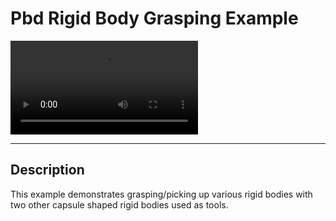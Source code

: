 # Pbd Rigid Body Grasping Example

![type:video](./../media/pbdRigidBodyGrasping.mp4)

---

## Description

This example demonstrates grasping/picking up various rigid bodies with two other capsule shaped rigid bodies used as tools.

[cpp_insert]: <PbdRigidBodyGraspingExample.cpp>